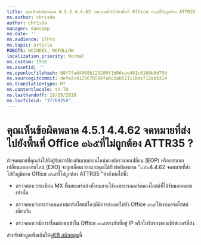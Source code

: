 ```yaml
---
title: คุณเห็นข้อผิดพลาด 4.5.1 4.4.62 จดหมายที่ส่งไปยังพื้นที่ Office ๓๖๕ที่ไม่ถูกต้อง ATTR35 ?
ms.author: chrisda
author: chrisda
manager: dansimp
ms.date: ''
ms.audience: ITPro
ms.topic: article
ROBOTS: NOINDEX, NOFOLLOW
localization_priority: Normal
ms.custom: 1938
ms.assetid: ''
ms.openlocfilehash: 08f7fad4069b129289f1d06cee401c6100b0d75d
ms.sourcegitcommit: defe2c412567b596fa8c3ab52111bde712ebb314
ms.translationtype: MT
ms.contentlocale: th-TH
ms.lasthandoff: 10/29/2019
ms.locfileid: "37769250"
---
```

# <a name="are-you-seeing-error-451-4462-mail-sent-to-the-wrong-office-365-region-attr35"></a>คุณเห็นข้อผิดพลาด 4.5.1 4.4.62 จดหมายที่ส่งไปยังพื้นที่ Office ๓๖๕ที่ไม่ถูกต้อง ATTR35 ?

ถ้าจดหมายที่คุณส่งไปยังผู้รับการป้องกันแบบออนไลน์ของอัตราแลกเปลี่ยน (EOP) หรือการแลกเปลี่ยนแบบออนไลน์ (EXO) จะถูกเลื่อนเวลาและคุณได้รับข้อผิดพลาด "๔๕๑4.4.62 จดหมายที่ส่งไปยังภูมิภาค Office ๓๖๕ที่ไม่ถูกต้อง ATTR35 "ทำดังต่อไปนี้:

- ตรวจสอบว่าระเบียน MX ที่เผยแพร่แล้วทั้งหมดจะใช้เฉพาะเรกคอร์ดของโฮสต์ที่ได้รับมอบหมายเท่านั้น

- ตรวจสอบว่าการกำหนดค่าสมาร์ทโฮสต์ใดๆที่มีการส่งเมลไปยัง Office ๓๖๕ใช้เรกคอร์ดโฮสต์เดียวกัน

- ตรวจสอบว่ามีการเชื่อมต่อขาเข้าใน Office ๓๖๕ตรงกับที่อยู่ IP หรือใบรับรองของเซิร์ฟเวอร์ที่ส่ง

สำหรับข้อมูลเพิ่มเติมให้ดู[KB สนับสนุน](https://support.microsoft.com/help/4057301/attr35-response-code-when-mail-is-sent-to-eop-exo)นี้
